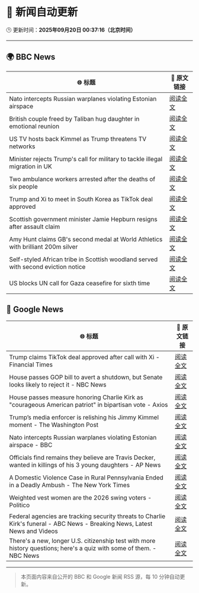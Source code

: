 # 🧠 新闻自动更新

🕒 更新时间：**2025年09月20日 00:37:16（北京时间）**

---

## 🌍 BBC News

| 🌐 标题 | 🔗 原文链接 |
|--------|-------------|
| Nato intercepts Russian warplanes violating Estonian airspace | [阅读全文](https://www.bbc.com/news/articles/czrp6p5mj3zo?at_medium=RSS&at_campaign=rss) |
| British couple freed by Taliban hug daughter in emotional reunion | [阅读全文](https://www.bbc.com/news/articles/c0q7l8ewj0wo?at_medium=RSS&at_campaign=rss) |
| US TV hosts back Kimmel as Trump threatens TV networks | [阅读全文](https://www.bbc.com/news/articles/clyxjve3pe2o?at_medium=RSS&at_campaign=rss) |
| Minister rejects Trump's call for military to tackle illegal migration in UK | [阅读全文](https://www.bbc.com/news/articles/c04qre9l0v3o?at_medium=RSS&at_campaign=rss) |
| Two ambulance workers arrested after the deaths of six people | [阅读全文](https://www.bbc.com/news/articles/cvgvnvnm0vro?at_medium=RSS&at_campaign=rss) |
| Trump and Xi to meet in South Korea as TikTok deal approved | [阅读全文](https://www.bbc.com/news/articles/c4g7l7yl832o?at_medium=RSS&at_campaign=rss) |
| Scottish government minister Jamie Hepburn resigns after assault claim | [阅读全文](https://www.bbc.com/news/articles/ceq2y0npj32o?at_medium=RSS&at_campaign=rss) |
| Amy Hunt claims GB's second medal at World Athletics with brilliant 200m silver | [阅读全文](https://www.bbc.com/sport/athletics/articles/c701x1wn5rno?at_medium=RSS&at_campaign=rss) |
| Self-styled African tribe in Scottish woodland served with second eviction notice | [阅读全文](https://www.bbc.com/news/articles/cd9yjkngyklo?at_medium=RSS&at_campaign=rss) |
| US blocks UN call for Gaza ceasefire for sixth time | [阅读全文](https://www.bbc.com/news/articles/ce3yj41083no?at_medium=RSS&at_campaign=rss) |

## 📰 Google News

| 🌐 标题 | 🔗 原文链接 |
|--------|-------------|
| Trump claims TikTok deal approved after call with Xi - Financial Times | [阅读全文](https://news.google.com/rss/articles/CBMicEFVX3lxTE5GZkl2TWIzMHA1cnVsNWE1bW5Ha290eUJtNzVWRWdyRHdxQy1iOGRIUTdFdzliUTlIb0d4eEo1aEJocEs1OUx4Zm9jRUZzSXM5X3lXamRIUk92SmRmcEVkVVc5Qll4azh0V0YxSUkzWFQ?oc=5) |
| House passes GOP bill to avert a shutdown, but Senate looks likely to reject it - NBC News | [阅读全文](https://news.google.com/rss/articles/CBMirwFBVV95cUxOYUR5elFSbXI2U2hBa0tXdlh6ZnhWbG1pN0RTREhHaTJJVnNROGhoNmRGLVpQWTNPdjg5aWFRZ2xhZmF1eGVFcXFadUowRFZmU1EyYmNBY0lRYVVPTXRnVnpVTkV5Wk9rNkI0dHBkblFaNGNBWWRCbkZsS2hZcEFBZWdJQ09YM0lUNkNfZ04ycGI4Q3ZBZ2xkLTVOWHlPbFFhMmJ3UXdVVm9UVm5yQjBv0gFWQVVfeXFMTUtJSDZoX2twdmduVFAtRWIyNkF3YU9yTklhX1FwOFRrWlhxZ1BiYnBBRHVVWHpmRFpkQjA4eHBqMDBBVXRReHZxMGwtbGttZkRFdFJOZ2c?oc=5) |
| House passes measure honoring Charlie Kirk as "courageous American patriot" in bipartisan vote - Axios | [阅读全文](https://news.google.com/rss/articles/CBMihAFBVV95cUxOY2h2TXJQdG1SZzhSOXN1UVRmVXFLZlNzeVZiWDBSS1ZIYXhCeG8ybW44WURtQWpDRU83X1o5SVRFY2F2UVFnSWx6TXB6aC1YZ1J3Ylc4b0ttcHl2OTFaX1pqcXAyY0pXWk1kNlZhZVB0cUdOMm83QUVqTmJvQnl2a1lBZWM?oc=5) |
| Trump’s media enforcer is relishing his Jimmy Kimmel moment - The Washington Post | [阅读全文](https://news.google.com/rss/articles/CBMirwFBVV95cUxPcmZlMXJvTWhzMUN3UVdxVEdWZldwRE1ialZQX2RSeGlKSlB2SVg2SlJ6ZXFIaWc0dUVic2RxQUVMUW9rY19RZ28tY0k4RmJTSXNaNW10aEVNdUtQTENWN2M3UXZ5WW5FVnNicXY5TmgxRlc0V2RzMk5hNFZBTlVfaVBJQzZ2MDRNWURLMEp3TzFqNm8xb2txVUY3c3FBUHJuRVIyazRmbDFOYm9LdmdZ?oc=5) |
| Nato intercepts Russian warplanes violating Estonian airspace - BBC | [阅读全文](https://news.google.com/rss/articles/CBMiWkFVX3lxTE9leFZ2YUo5djdncU5WVDgxSm5UNUlLcHZvX0pxUkRGaFNHcUZqWGZkRmxQcEZZd0hCcl9qR1M3NnJVc3REd0RIakRVWEM5SXdTLTZBNFlvX3RNd9IBX0FVX3lxTE9uM0xjN0JfdjNJLWVYZ2lmZ3I2MmNpLVZTaC1ILWpLREFVTUt6d1luTVlnN1pwUmdiRG9IazRMMjRZaFZRZ3I2Yk52WFJEOE9lejBHVkNObjZyeDZ6clZF?oc=5) |
| Officials find remains they believe are Travis Decker, wanted in killings of his 3 young daughters - AP News | [阅读全文](https://news.google.com/rss/articles/CBMirAFBVV95cUxNQndwZl9Ib1o5V2tCM3I0eU50dDN1SnNabjQ4U2E4YWRSZjZtRjR2QllUUmJlOWQ2U3FVRnBRcXg0ZldOa3hjMjFhMTJhaGlFamppc0h0dENMeGtoNkRtaGV2Qm9OekxHaWpadmRzeGl1VjNZQmVyM0pSSEdHdjVaTmJib2RjWG84MVQ2UEpfcF9xWG9IbnI2dm42eXFsRnRkTjlIbTh0eHo2eUVs?oc=5) |
| A Domestic Violence Case in Rural Pennsylvania Ended in a Deadly Ambush - The New York Times | [阅读全文](https://news.google.com/rss/articles/CBMihgFBVV95cUxPQkN1UWx4YzlOaHBxNmtNeUtHTTRDYVJ5UzFycXRkVnNicHZwNUYxVXhGUndraVljUUlPdmdFZkN5N2lLQ0RtUW9XR0ZTMzEtOGtjdHVSa09yMEtXQXMyakJ6TlowVE5kM3FpaTFPRE9VS2pGazA5enRpRW1DdkUwZElLMHlkQQ?oc=5) |
| Weighted vest women are the 2026 swing voters - Politico | [阅读全文](https://news.google.com/rss/articles/CBMimwFBVV95cUxNRkV6RkpTaEltRVFrX3pULTJVSFk2bUcya0RtQkhZNTF5eE1ocnRKeFYxVE9ha2d2blkxZ0xtcEFwWUdkOEZDWC1zSm1FV2JGVVIwZXlhbklfdXc0VDZXMjBTd0FWSFpuanp1UUhfUlJrTmgxRlJPVDNWWW40ZmRMbUJfSHk1aUYzaVAydUg5TTFrTnczMUZqVFVDZw?oc=5) |
| Federal agencies are tracking security threats to Charlie Kirk's funeral - ABC News - Breaking News, Latest News and Videos | [阅读全文](https://news.google.com/rss/articles/CBMiqwFBVV95cUxNcE95NFludUVGQUhyU0ZwMFpUaS1YVGFteG1ZSWp3Q0pybC10Z0xBb3hkV1dZRG1nYjFDZVhGM0F6SXZIZFkzT3hGUkxfM2wyMEhQYjNuYWJKbzZLellmZWRxVGR1c21tWGZ4MTRLMThNRmFzcUZGRkJCREIyT0l5UUxGalQ1ZFlhenIyTE52QVdnZHVNX0JwWlRxeC1HNGdJd2hBZHhlTC1rSTQ?oc=5) |
| There's a new, longer U.S. citizenship test with more history questions; here's a quiz with some of them. - NBC News | [阅读全文](https://news.google.com/rss/articles/CBMimgFBVV95cUxQSFc5TEFoTHFpRFhJU19fbEtjVUhKRlhvU3IwN01fYXRicU5tX2ZFckdNYjA0Qm9Mc2M0Z0kzc1NxQ3VSTE1GUGlpaWJENW03SHRfTmNNdGV0Ujc4NXpaNWI3T2wwZnZlcS15SFJCMmNJVkZQcXlyOEtvU2pUNDhWMllNMmlsNTNiSmNObTNoMFhVY2pURVFIVGpR0gFWQVVfeXFMTjlVYWxOc2psOGRLSllLSms5bjZjZGVXdTg3Q1RrQUJ3ZFZlVXFTYkVfUlFmdDY3QUVkdnhoSmF4ZEp6MkM1Z2xhYWlXYl9GdXdESzlKMkE?oc=5) |

---
> 本页面内容来自公开的 BBC 和 Google 新闻 RSS 源，每 10 分钟自动更新。